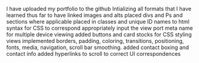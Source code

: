 I have uploaded my portfolio to the github
Intializing all formats that I have learned thus far to have linked images and alts
placed divs and Ps and sections where applicable
placed in classes and unique ID names to html syntax for CSS to correspond appropriately
input the view port meta name for multiple device viewing
added buttons and card stocks for CSS styling views
implemented borders, padding, coloring, transitions, positioning, fonts, media, navigation, scroll bar smoothing.
added contact boxing and contact info
added hyperlinks to scroll to correct UI correspondences 
